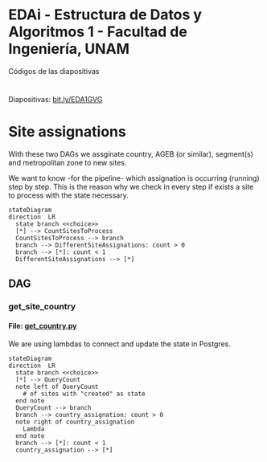 # EDAi - Estructura de Datos y Algoritmos 1 - Facultad de Ingeniería, UNAM
Códigos de las diapositivas
#
Diapositivas: [bit.ly/EDA1GVG](https://bit.ly/EDA1GVG)

# Site assignations

With these two DAGs we assginate country, AGEB (or similar), segment(s) and metropolitan zone to new sites.

We want to know -for the pipeline- which assignation is occurring (running) step by step. This is the reason why we check in every step if exists a site to process with the state necessary.

```mermaid
stateDiagram
direction  LR
  state branch <<choice>>
  [*] --> CountSitesToProcess
  CountSitesToProcess --> branch
  branch --> DifferentSiteAssignations: count > 0
  branch --> [*]: count < 1
  DifferentSiteAssignations --> [*]
```

## DAG
### get_site_country
#### File: [get_country.py](country/get_country.py)

We are using lambdas to connect and update the state in Postgres.

```mermaid
stateDiagram
direction  LR
  state branch <<choice>>
  [*] --> QueryCount
  note left of QueryCount
    # of sites with "created" as state
  end note
  QueryCount --> branch
  branch --> country_assignation: count > 0
  note right of country_assignation
    Lambda
  end note
  branch --> [*]: count < 1
  country_assignation --> [*]
```
